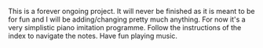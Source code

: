 This is a forever ongoing project.
It will never be finished as it is meant to be for fun and I will be adding/changing pretty much anything.
For now it's a very simplistic piano imitation programme.
Follow the instructions of the index to navigate the notes. Have fun playing music.

